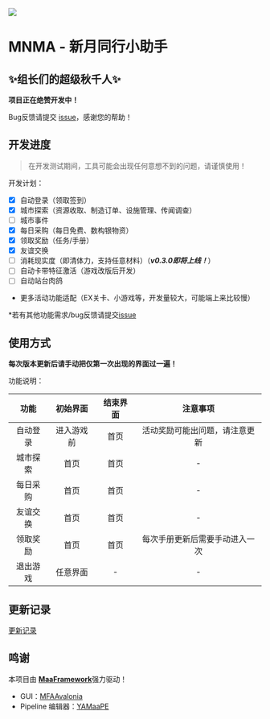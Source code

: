 ![](https://s21.ax1x.com/2025/04/13/pEW9bM6.png)

# MNMA - 新月同行小助手
## ✨组长们的超级秋千人✨  

**项目正在绝赞开发中！**

Bug反馈请提交 [issue](https://github.com/kqcoxn/MaaNewMoonAccompanying/issues?q=is%3Aissue)，感谢您的帮助！

## 开发进度

> 在开发测试期间，工具可能会出现任何意想不到的问题，请谨慎使用！

开发计划：

- [x] 自动登录（领取签到）
- [x] 城市探索（资源收取、制造订单、设施管理、传闻调查）
- [ ] 城市事件
- [x] 每日采购（每日免费、数构银物资）
- [x] 领取奖励（任务/手册）
- [x] 友谊交换
- [ ] 消耗现实度（即清体力，支持任意材料）（**_v0.3.0即将上线！_**）
- [ ] 自动卡带特征激活（游戏改版后开发）
- [ ] 自动站台肉鸽
- 更多活动功能适配（EX关卡、小游戏等，开发量较大，可能端上来比较慢）

\*若有其他功能需求/bug反馈请提交[issue](https://github.com/kqcoxn/MaaNewMoonAccompanying/issues?q=is%3Aissue)

## 使用方式

​**​每次版本更新后请手动把仅第一次出现的界面过一遍！​**​

功能说明：

|   功能   |  初始界面  | 结束界面 |            注意事项            |
| :------: | :--------: | :------: | :----------------------------: |
| 自动登录 | 进入游戏前 |   首页   | 活动奖励可能出问题，请注意更新 |
| 城市探索 |    首页    |   首页   |               -                |
| 每日采购 |    首页    |   首页   |               -                |
| 友谊交换 |    首页    |   首页   |               -                |
| 领取奖励 |    首页    |   首页   | 每次手册更新后需要手动进入一次 |
| 退出游戏 |  任意界面  |    -     |               -                |

## 更新记录

[更新记录](https://github.com/kqcoxn/MaaNewMoonAccompanying?tab=readme-ov-file#%E6%9B%B4%E6%96%B0%E8%AE%B0%E5%BD%95)

## 鸣谢

本项目由 ​**​[MaaFramework](https://github.com/MaaXYZ/MaaFramework)​**​ 强力驱动！

- GUI：[MFAAvalonia](https://github.com/SweetSmellFox/MFAAvalonia/tree/master)
- Pipeline 编辑器：[YAMaaPE](https://github.com/kqcoxn/YAMaaPE)

